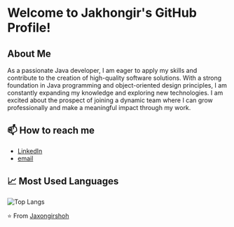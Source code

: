 # Welcome to Jakhongir's GitHub Profile!

## About Me
As a passionate Java developer, I am eager to apply my skills and contribute to the creation of high-quality software solutions. With a strong foundation in Java programming and object-oriented design principles, I am constantly expanding my knowledge and exploring new technologies. I am excited about the prospect of joining a dynamic team where I can grow professionally and make a meaningful impact through my work.
## 📫 How to reach me
- [LinkedIn](https://linkedin.com/in/jakhongirkhudoyorov)
- [email](jakhongirshohkhudoyorov@gmail.com)

## 📈 Most Used Languages
![Top Langs](https://github-readme-stats.vercel.app/api/top-langs/?username=Jaxongirshoh&layout=compact)


⭐️ From [Jaxongirshoh](https://github.com/Jaxongirshoh)

